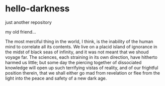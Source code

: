 # hello-darkness
just another repository 

my old friend...

The most merciful thing in the world, I think, is the inability of the human mind to correlate all its contents. We live on a placid island of ignorance in the midst of black seas of infinity, and it was not meant that we shoud voyage far. The sciences, each straining in its own direction, have hitherto harmed us little; but some day the piercing together of dissociated knowledge will open up such terrifying vistas of reality, and of our frightful position therein, that we shall either go mad from revelation or flee from the light into the peace and safety of a new dark age.
